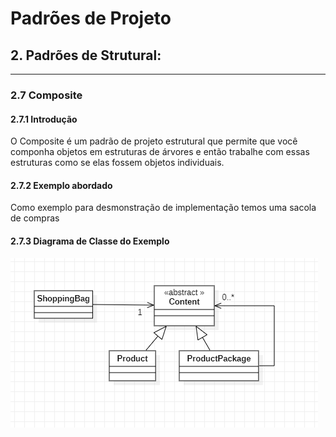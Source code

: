 # Padrões de Projeto

## 2. Padrões de Strutural:
___
### 2.7 Composite

#### 2.7.1 Introdução
O Composite é um padrão de projeto estrutural que permite que você componha objetos em estruturas de árvores e então trabalhe com essas estruturas como se elas fossem objetos individuais.


#### 2.7.2 Exemplo abordado
Como exemplo para desmonstração de implementação temos uma sacola de compras 


#### 2.7.3 Diagrama de Classe do Exemplo
![img_1.png](img_1.png)